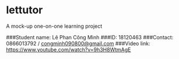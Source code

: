 # lettutor

A mock-up one-on-one learning project

###Student name: Lê Phan Công Minh
###ID: 18120463
###Contact: 0866013792 / congminh090800@gmail.com
###Video link: https://www.youtube.com/watch?v=9h3H8WtmAgE
